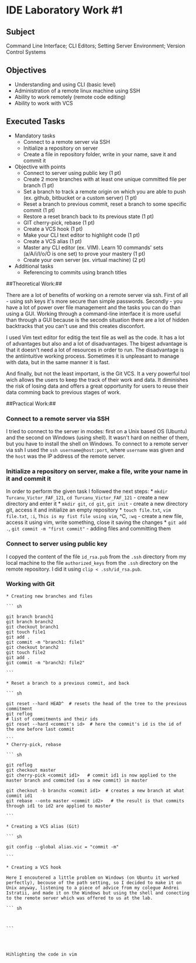 IDE Laboratory Work #1 
===========================

Subject
-------------------------

Command Line Interface; CLI Editors; Setting Server Environment; Version Control Systems

Objectives
--------------------------

* Understanding and using CLI (basic level)
* Administration of a remote linux machine using SSH
* Ability to work remotely (remote code editing)
* Ability to work with VCS

Executed Tasks
------------------

* Mandatory tasks
	- Connect to a remote server via SSH
	- Initialize a repository on server
	- Create a file in repository folder, write in your name, save it and commit it
* Objective with points
	- Connect to server using public key (1 pt)
	- Create 2 more branches with at least one unique committed file per branch (1 pt)
	- Set a branch to track a remote origin on which you are able to push (ex. github, bitbucket or a custom server) (1 pt)
	- Reset a branch to previous commit, reset a branch to some specific commit (1 pt)
	- Restore a reset branch back to its previous state (1 pt)
	- GIT cherry-pick, rebase (1 pt)
	- Create a VCS hook (1 pt)
	- Make your CLI text editor to highlight code (1 pt)
	- Create a VCS alias (1 pt)
	- Master any CLI editor (ex. VIM). Learn 10 commands' sets (a/A/i/I/o/O is one set) to prove your mastery (1 pt)
	- Create your own server (ex. virtual machine) (2 pt)
* Additional tasks
	- Referencing to commits using branch titles


##Theoretical Work:##

There are a lot of benefits of working on a remote server via ssh. First of all - using ssh keys it's more secure than simple passwords. Secondly - you have a lot of power over file management and the tasks you can do than using a GUI. Working through a command-line interface it is more useful than through a GUI because is the secodn situation there are a lot of hidden backtracks that you can't use and this creates disconfort. 

I used Vim text editor for editig the text file as well as the code. It has a lot of advantages but also and a lot of disadvantages. The bigest advantage is that it doesn't need a lot of resources in order to run. The disadvantage is the antiintuitive working process. Sometimes it is unpleasant to manage with data, but in the same manner it is fast.

And finally, but not the least important, is the Git VCS. It a very powerful tool wich allows the users to keep the track of their work and data. It diminishes the risk of losing data and offers a great opportunity for users to reuse their data comming back to previous stages of work.


##Practical Work:##

### Connect to a remote server via SSH ###

I tried to connect to the server in modes: first on a Unix based OS (Ubuntu) and the second on Windows (using shell). It wasn't hard on neither of them, but you have to install the shell on Windows. To connect to a remote server via ssh I used the `ssh username@host:port`, where `username` was given and the `host` was the IP address of the remote server.

### Initialize a repository on server, make a file, write your name in it and commit it ###

In order to perform the given task I followed the next steps:
	* `mkdir Turcanu_Victor_FAF_121`, `cd Turcanu_Victor_FAF_121` - create a new directory and enter it
	* `mkdir git`, `cd git`, `git init` - create a new directory git, access it and initialize an empty repository
	* `touch file.txt`, `vim file.txt`, `:i`, `This is my fist file using vim`, ^C, `:wq` - create a new file, access it using vim, write something, close it saving the changes
	* `git add .`, `git commit -m "first commit"` - adding files and committing them

### Connect to server using public key ###
 I copyed the content of the file `id_rsa.pub` from the `.ssh` directory from my local machine to the file `authorized_keys` from the `.ssh` directory on the remote repository. I did it using `clip < .ssh/id_rsa.pub`.


 ### Working with Git ###

 	* Creating new branches and files

 	``` sh

 	git branch branch1
 	git branch branch2
 	git checkout branch1
 	git touch file1
 	git add .
 	git commit -m "branch1: file1"
 	git checkout branch2
 	git touch file2
 	git add .
 	git commit -m "branch2: file2"

 	```

 	* Reset a branch to a previous commit, and back

 	``` sh

 	git reset --hard HEAD^ 	# resets the head of the tree to the previous commitment
 	git reflog
 	# list of commitments and their ids
 	git reset --hard <commit's id>	# here the commit's id is the id of the one before last commit

 	```
 	* Cherry-pick, rebase

 	``` sh

 	git reflog
 	git checkout master
 	git cherry-pick <commit id1>   # commit id1 is now applied to the master branch and commited (as a new commit) in master

 	git checkout -b branchx <commit id1>  # creates a new branch at what commit id1
 	git rebase --onto master <commit id2>   # the result is that commits through id1 to id2 are applied to master

 	```

 	* Creating a VCS alias (Git)

 	``` sh

 	git config --global alias.vic = "commit -m"

 	``` 

 	* Creating a VCS hook 

 	Here I encoutered a little problem on Windows (on Ubuntu it worked perfectly), becouse of the path setting, so I decided to make it on Unix anyway, listening to a piece of advice from my colegue Andrei Istratii, and made it on the Windows but using the shell and conecting to the remote server which was offered to us at the lab. 

 	``` sh

 	

 	```




 	Hihlighting the code in vim




